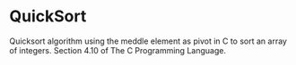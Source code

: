 # QuickSort
Quicksort algorithm using the meddle element as pivot in C to sort an array of integers. Section 4.10 of The C Programming Language.
